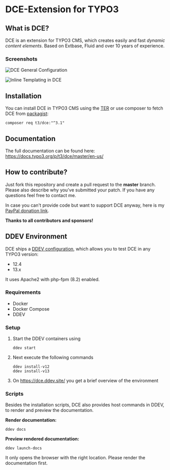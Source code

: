 # DCE-Extension for TYPO3

## What is DCE?

DCE is an extension for TYPO3 CMS, which creates easily and fast *dynamic content elements*.
Based on Extbase, Fluid and over 10 years of experience.


### Screenshots

![DCE General Configuration](Documentation/FirstSteps/Images/first-dce.png)

![Inline Templating in DCE](Documentation/FirstSteps/Images/template-default.png)


## Installation

You can install DCE in TYPO3 CMS using the [TER](https://extensions.typo3.org/extension/dce/)
or use composer to fetch DCE from [packagist](https://packagist.org/packages/t3/dce):

```
composer req t3/dce:"^3.1"
```


## Documentation

The full documentation can be found here: https://docs.typo3.org/p/t3/dce/master/en-us/


## How to contribute?

Just fork this repository and create a pull request to the **master** branch.
Please also describe why you've submitted your patch. If you have any questions feel free to contact me.

In case you can't provide code but want to support DCE anyway, here is my [PayPal donation link](https://www.paypal.com/cgi-bin/webscr?cmd=_s-xclick&hosted_button_id=2DCCULSKFRZFU).

**Thanks to all contributors and sponsors!**


## DDEV Environment

DCE ships a [DDEV configuration](https://github.com/a-r-m-i-n/ddev-for-typo3-extensions), which allows you to test DCE in any TYPO3 version:

- 12.4
- 13.x

It uses Apache2 with php-fpm (8.2) enabled.

### Requirements

- Docker
- Docker Compose
- DDEV

### Setup

1. Start the DDEV containers using
    ```
    ddev start
    ```
2. Next execute the following commands
    ```
    ddev install-v12
    ddev install-v13
    ```
3. On https://dce.ddev.site/ you get a brief overview of the environment


### Scripts

Besides the installation scripts, DCE also provides host commands in DDEV, to
render and preview the documentation.

**Render documentation:**
```
ddev docs
```

**Preview rendered documentation:**
```
ddev launch-docs
```
It only opens the browser with the right location. Please render the documentation first.

